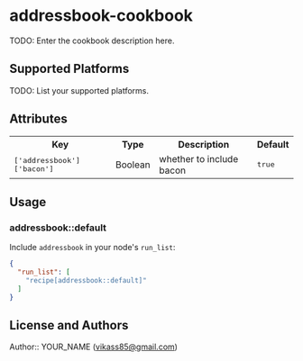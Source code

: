 # addressbook-cookbook

TODO: Enter the cookbook description here.

## Supported Platforms

TODO: List your supported platforms.

## Attributes

<table>
  <tr>
    <th>Key</th>
    <th>Type</th>
    <th>Description</th>
    <th>Default</th>
  </tr>
  <tr>
    <td><tt>['addressbook']['bacon']</tt></td>
    <td>Boolean</td>
    <td>whether to include bacon</td>
    <td><tt>true</tt></td>
  </tr>
</table>

## Usage

### addressbook::default

Include `addressbook` in your node's `run_list`:

```json
{
  "run_list": [
    "recipe[addressbook::default]"
  ]
}
```

## License and Authors

Author:: YOUR_NAME (<vikass85@gmail.com>)
